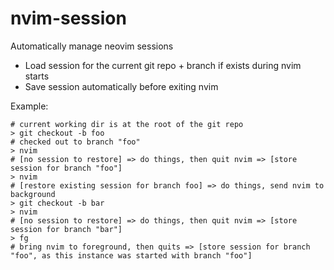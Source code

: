 # nvim-session

Automatically manage neovim sessions

* Load session for the current git repo + branch if exists during nvim starts
* Save session automatically before exiting nvim

Example:

```
# current working dir is at the root of the git repo
> git checkout -b foo
# checked out to branch "foo"
> nvim
# [no session to restore] => do things, then quit nvim => [store session for branch "foo"]
> nvim
# [restore existing session for branch foo] => do things, send nvim to background
> git checkout -b bar
> nvim
# [no session to restore] => do things, then quit nvim => [store session for branch "bar"]
> fg
# bring nvim to foreground, then quits => [store session for branch "foo", as this instance was started with branch "foo"]
```
